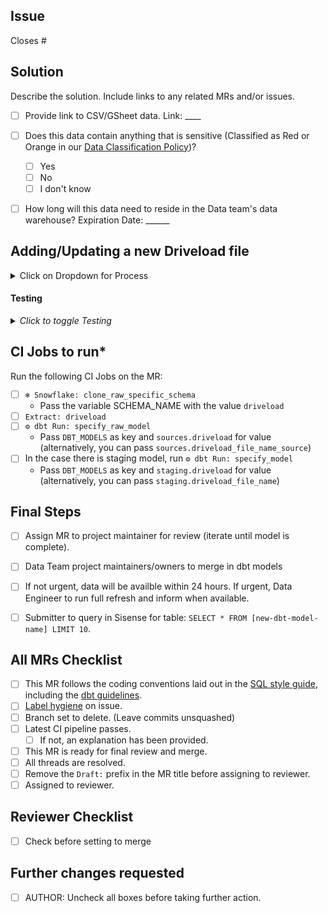 <!---
  Use this template when adding a driveload file or making changes to a driveload file
--->

## Issue
<!--- Link the Issue this MR closes --->
Closes #

## Solution

Describe the solution. Include links to any related MRs and/or issues.

* [ ] Provide link to CSV/GSheet data. Link: ____
* [ ] Does this data contain anything that is sensitive (Classified as Red or Orange in our [Data Classification Policy](https://about.gitlab.com/handbook/engineering/security/data-classification-standard.html#data-classification-levels))?
  - [ ] Yes 
  - [ ] No
  - [ ] I don't know
* [ ]  How long will this data need to reside in the Data team's data warehouse? Expiration Date: ______ 


## Adding/Updating a new Driveload file
<details><summary>Click on Dropdown for Process</summary>
<br>

* [ ] Step 1: Create a new folder in Google Drive and upload your file to it. Files can only be .csv format currently.  

* [ ] Step 2: Share the file with the required service account - [Email Address to share with](https://docs.google.com/document/d/1m8kky3DPv2yvH63W4NDYFURrhUwRiMKHI-himxn1r7k/edit?usp=sharing) (GitLab Internal)

* [ ] Step 3: Open up the web ide and let's start the MR! Update extract--> sheetload--> [sheets.yml](https://gitlab.com/gitlab-data/analytics/-/blob/master/extract/sheetload/drives.yml)
    * Add the name of the file_name (i.e. kpi_status)
    * Add the name of the newly created folder, folder names need to unique here so ensure you do not conflict with any existing folders. 
    * Add yourself as an owner
    * Decide on a loading strategy for table_replace_append. 
      * If set to 1, all files which are uploaded to the folder will be **appended** to the table. 
      * If set to 0, the files which are uploaded to the folder will **replace** the data in the table. 


* [ ] Step 4: Next in this MR, head to transform --> snowflake-dbt --> models --> sources --> driveload--> [Edit the sources.yml](https://gitlab.com/gitlab-data/analytics/-/blob/master/transform/snowflake-dbt/models/sources/driveload/sources.yml). Add the file name as `driveload_file_name_source`

* [ ] Step 5: In the same repoistory folder as the sources.yml file, you will [add the base model to sources.driveload repository](https://gitlab.com/gitlab-data/analytics/-/tree/master/transform/snowflake-dbt/models/sources/driveload). Naming the file as driveload_file_name_sources.sql.
        This file will have the following code, but can also be restricted down to specific columns. Update data type of columns in this file (i.e converting value to decimal or varchar)
```sql
        WITH source AS (

        SELECT * 
        FROM {{ source('driveload','file_name') }}

        )
        SELECT * 
        FROM source
```
* [ ] Step 6: In the sources.driveload repository [Edit the schema.yml](https://gitlab.com/gitlab-data/analytics/-/blob/master/transform/snowflake-dbt/models/sources/driveload/schema.yml) to explain the source model. 

* [ ] Step 7: Next we'll head to head to transform --> snowflake-dbt --> models --> legacy --> driveload--> [Add a new file for the model in legacy.driveload](https://gitlab.com/gitlab-data/analytics/-/tree/master/transform/snowflake-dbt/models/legacy/driveload). This will make the model accesible in Sisense. If any transformations are needed, this would be the file to update. Name the file `driveload_file_name`

* [ ] Step 8: [Update driveload.sheetload schema.yml file](https://gitlab.com/gitlab-data/analytics/-/blob/master/transform/snowflake-dbt/models/legacy/driveload/schema.yml) to add description of the staging model. 

To understand the difference between source and staging models, please refer to these sources: [source models](https://about.gitlab.com/handbook/business-ops/data-team/platform/dbt-guide/#source-models) vs [staging models](https://about.gitlab.com/handbook/business-ops/data-team/platform/dbt-guide/#staging)
</details>

#### Testing

<details>
<summary><i>Click to toggle Testing</i></summary>

* [ ] Every model should be [tested](https://docs.getdbt.com/docs/testing-and-documentation) AND documented in a `schema.yml` file. At minimum, unique, not nullable fields, and foreign key constraints should be tested, if applicable.
* [ ] All models should be integrated into the [trusted data framework](https://about.gitlab.com/handbook/business-technology/data-team/platform/#tdf)
  * [ ] If there is an associated MR in the [Data Tests](https://gitlab.com/gitlab-data/data-tests) project, be sure to pass the branch name to the manual job using the `DATA_TEST_BRANCH` environment variable.
* [ ] If the periscope_query job failed, validate that the changes you've made don't affect the grain of the table or the expected output in Periscope.
* [ ] If you are on the Data Team, please paste the output of `dbt test` when run locally below. Any failing tests should be fixed or explained prior to requesting a review.
</details>


## CI Jobs to run*
Run the following CI Jobs on the MR: 

* [ ] `❄️ Snowflake: clone_raw_specific_schema` 
  * Pass the variable SCHEMA_NAME with the value `driveload`
* [ ] `Extract: driveload`
* [ ] `⚙️ dbt Run: specify_raw_model`
    * Pass `DBT_MODELS` as key and `sources.driveload` for value (alternatively, you can pass `sources.driveload_file_name_source`)
* [ ] In the case there is staging model, run `⚙️ dbt Run: specify_model`
    * Pass `DBT_MODELS` as key and `staging.driveload` for value (alternatively, you can pass `staging.driveload_file_name`)

## Final Steps
* [ ]  Assign MR to project maintainer for review (iterate until model is complete).
* [ ]  Data Team project maintainers/owners to merge in dbt models 
* [ ]  If not urgent, data will be availble within 24 hours. If urgent, Data Engineer to run full refresh and inform when available.
* [ ]  Submitter to query in Sisense for table: ``` SELECT * FROM [new-dbt-model-name] LIMIT 10 ```.


## All MRs Checklist
* [ ] This MR follows the coding conventions laid out in the [SQL style guide](https://about.gitlab.com/handbook/business-ops/data-team/platform/sql-style-guide/), including the [dbt guidelines](https://about.gitlab.com/handbook/business-ops/data-team/platform/sql-style-guide/#dbt-guidelines).
* [ ] [Label hygiene](https://about.gitlab.com/handbook/business-ops/data-team/how-we-work/#issue-labeling) on issue.
* [ ] Branch set to delete. (Leave commits unsquashed)
* [ ] Latest CI pipeline passes.
  * [ ] If not, an explanation has been provided.
* [ ] This MR is ready for final review and merge.
* [ ] All threads are resolved.
* [ ] Remove the `Draft:` prefix in the MR title before assigning to reviewer.
* [ ] Assigned to reviewer.

## Reviewer Checklist
- [ ]  Check before setting to merge

## Further changes requested
* [ ]  AUTHOR: Uncheck all boxes before taking further action.



